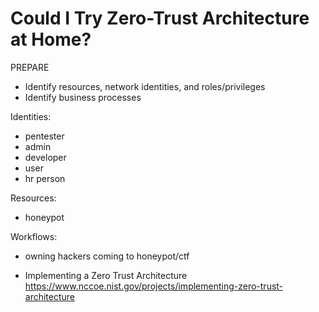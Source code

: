 # Could I Try Zero-Trust Architecture at Home?

PREPARE

* Identify resources, network identities, and roles/privileges
* Identify business processes

Identities:

* pentester
* admin
* developer
* user
* hr person

Resources:

* honeypot

Workflows:

* owning hackers coming to honeypot/ctf


* Implementing a Zero Trust Architecture  
  <https://www.nccoe.nist.gov/projects/implementing-zero-trust-architecture>
